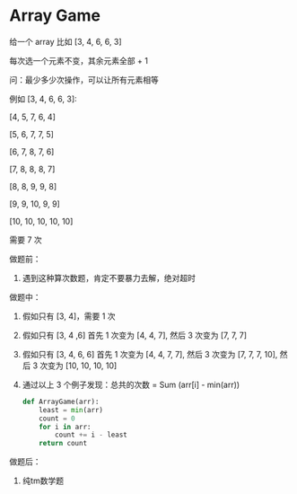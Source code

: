 # Array Game

给一个 array 比如 [3, 4, 6, 6, 3]

每次选一个元素不变，其余元素全部 + 1

问：最少多少次操作，可以让所有元素相等

例如 [3, 4, 6, 6, 3]:

[4, 5, 7, 6, 4]

[5, 6, 7, 7, 5]

[6, 7, 8, 7, 6]

[7, 8, 8, 8, 7]

[8, 8, 9, 9, 8]

[9, 9, 10, 9, 9]

[10, 10, 10, 10, 10]

需要 7 次

做题前：

1. 遇到这种算次数题，肯定不要暴力去解，绝对超时

做题中：

1. 假如只有 [3, 4]，需要 1 次

2. 假如只有 [3, 4 ,6] 首先 1 次变为 [4, 4, 7], 然后 3 次变为 [7, 7, 7]

3. 假如只有 [3, 4, 6, 6] 首先 1 次变为 [4, 4, 7, 7], 然后 3 次变为 [7, 7, 7, 10], 然后 3 次变为 [10, 10, 10, 10]

4. 通过以上 3 个例子发现：总共的次数 = Sum (arr[i] - min(arr))

   ```python
   def ArrayGame(arr):
       least = min(arr)
       count = 0
       for i in arr:
           count += i - least
       return count
   ```

   

做题后：

1. 纯tm数学题

